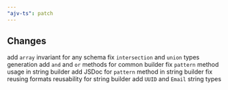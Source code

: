 ```yaml
---
"ajv-ts": patch
---
```


## Changes

add `array` invariant for any schema
fix `intersection` and `union` types generation
add `and` and `or` methods for common builder
fix `pattern` method usage in string builder
add JSDoc for `pattern` method in string builder
fix reusing formats reusability for string builder
add `UUID` and `Email` string types
